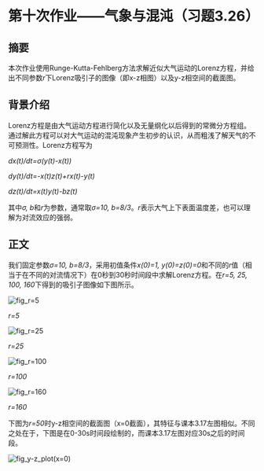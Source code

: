 # 第十次作业——气象与混沌（习题3.26）

## 摘要

本次作业使用Runge-Kutta-Fehlberg方法求解近似大气运动的Lorenz方程，并给出不同参数*r*下Lorenz吸引子的图像（即x-z相图）以及y-z相空间的截面图。

## 背景介绍

Lorenz方程是由大气运动方程进行简化以及无量纲化以后得到的常微分方程组。通过解此方程可以对大气运动的混沌现象产生初步的认识，从而粗浅了解天气的不可预测性。Lorenz方程写为

*dx(t)/dt=σ(y(t)-x(t))*

*dy(t)/dt=-x(t)z(t)+rx(t)-y(t)*

*dz(t)/dt=x(t)y(t)-bz(t)*

其中*σ, b*和*r*为参数，通常取*σ=10, b=8/3*。*r*表示大气上下表面温度差，也可以理解为对流效应的强弱。

## 正文

我们固定参数*σ=10, b=8/3*，采用初值条件*x(0)=1, y(0)=z(0)=0*和不同的*r*值（相当于在不同的对流情况下）在0秒到30秒时间段中求解Lorenz方程。在*r=5, 25, 100, 160*下得到的吸引子图像如下图所示。

![fig_r=5](https://github.com/zhouyx48/Computational_Physics_2012301020048/blob/master/Documents/Courses/Computational_Physics/exercise10--Lorenz_model/fig_x-z_r%3D5.png)

*r=5*

![fig_r=25](https://github.com/zhouyx48/Computational_Physics_2012301020048/blob/master/Documents/Courses/Computational_Physics/exercise10--Lorenz_model/fig_x-z_r%3D25.png)

*r=25*

![fig_r=100](https://github.com/zhouyx48/Computational_Physics_2012301020048/blob/master/Documents/Courses/Computational_Physics/exercise10--Lorenz_model/fig_x-z_r%3D100.png)

*r=100*

![fig_r=160](https://github.com/zhouyx48/Computational_Physics_2012301020048/blob/master/Documents/Courses/Computational_Physics/exercise10--Lorenz_model/fig_x-z_r%3D160.png)

*r=160*

下图为*r=50*时y-z相空间的截面图（x=0截面），其特征与课本3.17左图相似。不同之处在于，下图是在0-30s时间段绘制的，而课本3.17左图对应30s之后的时间段。

![fig_y-z_plot(x=0)](https://github.com/zhouyx48/Computational_Physics_2012301020048/blob/master/Documents/Courses/Computational_Physics/exercise10--Lorenz_model/fig_y-z_plot.png)
